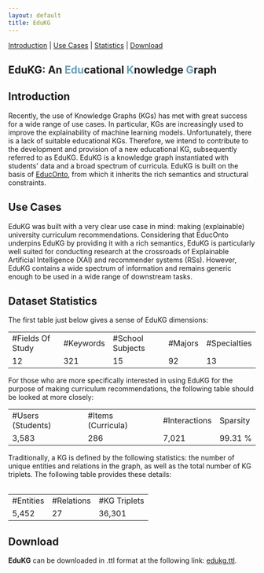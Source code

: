 ```yaml
---
layout: default
title: EduKG
---
```


[Introduction](#introduction) | [Use Cases](#usecases) | [Statistics](#statistics) | [Download](#download) 

<article class="mb-5" id="edukg">
<content>
  <h1 id="edukgpage">EduKG: An <span style="color: #6a9fb5">Edu</span>cational <span style="color: #6a9fb5">K</span>nowledge <span style="color: #6a9fb5">G</span>raph</h1>
    
<h2 id="introduction">Introduction</h2>
<p>Recently, the use of Knowledge Graphs (KGs) has met with great success for a wide range of use cases. In particular, KGs are increasingly used to improve the explainability of machine learning models. Unfortunately, there is a lack of suitable educational KGs. Therefore, we intend to contribute to the development and provision of a new educational KG, subsequently referred to as EduKG. EduKG is a knowledge graph instantiated with students' data and a broad spectrum of curricula. EduKG is built on the basis of <a href="{{site.baseurl}}educonto">EducOnto</a>, from which it inherits the rich semantics and structural constraints.</p>

  <!--
<h2 id="description">Description</h2>

  
<h4 id="modelling">Modelling choices</h4>

<p>Education is a highly complex domain. To model its own intricacies, we designed <a href="{{site.baseurl}}educonto">EducOnto</a> that gives a conceptual overview of the field of application. EduKG can be seen as an instantiation of EducOnto. Consequently, to fully understand the data some clarifications must be made:
    
<ul>
  <li>High School Major vs. High School Specialty: one may wonder why some students are linked to high school specialties and others do not. Recall that data were collected on in the French educational system. It turns out that the French system underwent a reform in 2018: before this date, <strong>general</strong> high school students had to choose one of the three proposed high school majors. After the 2018 reform, high school seniors now have to pick <strong>two</strong> specialties instead. In order to enable comparisons between these two different students' cohorts, the two chosen high school specialties constitues a pair, which is ultimately mapped to a newly defined high school major. Consequently, it is assumed that every student picked a <strong>general</strong> high school major. Please note that the 2018 reform had no effect on the technological high school diploma. The aforementioned remark does not hold for high school <strong>technological</strong> majors.</li>
  <li>...</li>
  <li>...</li>
</ul>
 !-->
    
<h2 id="usecases">Use Cases</h2>
<p>EduKG was built with a very clear use case in mind: making (explainable) university curriculum recommendations. Considering that EducOnto underpins EduKG by providing it with a rich semantics, EduKG is particularly well suited for conducting research at the crossroads of Explainable Artificial Intelligence (XAI) and recommender systems (RSs). However, EduKG contains a wide spectrum of information and remains generic enough to be used in a wide range of downstream tasks.</p>
    
<h2 id="statistics">Dataset Statistics</h2>

<article class="mb-5" id="statistics">
<p>The first table just below gives a sense of EduKG dimensions:</p>

    
<table>
    <tr>
        <td>#Fields Of Study</td>
        <td>#Keywords</td>
        <td>#School Subjects</td>
        <td>#Majors</td>
        <td>#Specialties</td>
    </tr>
    <tr>
        <td>12</td>
        <td>321</td>
        <td>15</td>
        <td>92</td>
        <td>13</td>
    </tr>
    </table>
<p>For those who are more specifically interested in using EduKG for the purpose of making curriculum recommendations, the following table should be looked at more closely:</p>

    
  <table>
    <tr>
        <td>#Users (Students)</td>
        <td>#Items (Curricula)</td>
        <td>#Interactions</td>
        <td>Sparsity</td>
    </tr>
    <tr>
        <td>3,583</td>
        <td>286</td>
        <td>7,021</td>
        <td>99.31 %</td>
    </tr>
    </table> 
    <table>
 <p>Traditionally, a KG is defined by the following statistics: the number of unique entities and relations in the graph, as well as the total number of KG triplets. The following table provides these details:</p>

  <table>
    <tr>
        <td>#Entities</td>
        <td>#Relations</td>
        <td>#KG Triplets</td>
    </tr>
    <tr>
        <td>5,452</td>
        <td>27</td>
        <td>36,301</td>
    </tr>
</table>

<h2 id="download">Download</h2>
    <p><strong>EduKG</strong> can be downloaded in .ttl format at the following link: <a href="../edukg/edukg.ttl" download>edukg.ttl</a>.</p>
    
</content>
